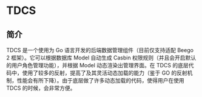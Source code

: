 # TDCS

## 简介

TDCS 是一个使用为 Go 语言开发的后端数据管理组件（目前仅支持适配 Beego 2 框架）。它可以根据数据库 Model 自动生成 Casbin 权限规则（并且会开启默认的用户角色管理功能），并根据 Model 动态渲染出管理界面。在 TDCS 的底层代码中，使用了较多的反射，提高了及其灵活动态加载的能力（鉴于 GO 的反射机制，性能会有所下降）。由于底层做了许多动态加载的代码，使得用户在使用 TDCS 的时候，会非常方便。
